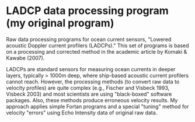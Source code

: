 # LADCP data processing program  (my original program)

Raw data processing programs for ocean current sensors, "Lowered acoustic Doppler current profilers (LADCPs)."
This set of programs is based on a processing and corrected method in the academic article by Komaki & Kawabe (2007).

LADCPs are standard sensors for measuring ocean currents in deeper layers, typically > 1000m deep, where ship-based acoustic current profilers cannot reach. However, the processing methods (to convert raw data to velocity profiles) are quite complex (e.g., Fischer and Visbeck 1993, Visbeck 2003) and most scientists are using "black-boxed" software packages. Also, these methods produce erroneous velocity results. My approach applies simple Fortan programs and a special "tuning" method for velocity "errors" using Echo Intensity data of original raw data.


